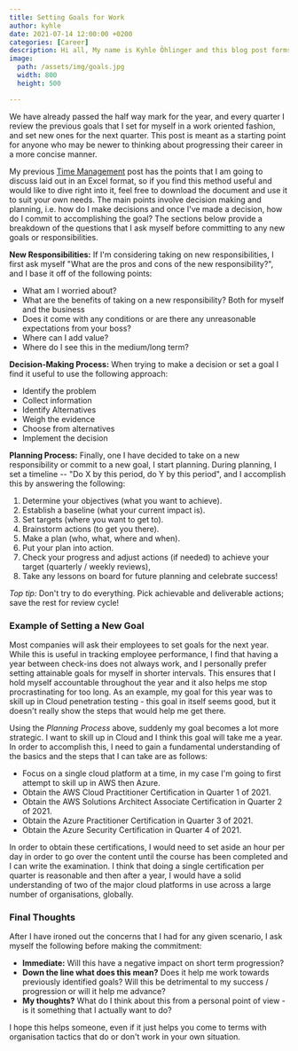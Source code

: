```yaml
---
title: Setting Goals for Work
author: kyhle
date: 2021-07-14 12:00:00 +0200
categories: [Career]
description: Hi all, My name is Kyhle Öhlinger and this blog post forms part of my personal blog. If you enjoy any of the posts, feel free to reach out and let me know :) 
image:
  path: /assets/img/goals.jpg
  width: 800
  height: 500

--- 
```



We have already passed the half way mark for the year, and every quarter I review the previous goals that I set for myself in a work oriented fashion, and set new ones for the next quarter. This post is meant as a starting point for anyone who may be newer to thinking about progressing their career in a more concise manner.

My previous [Time Management](https://ohlinger.co/time-management/) post has the points that I am going to discuss laid out in an Excel format, so if you find this method useful and would like to dive right into it, feel free to download the document and use it to suit your own needs. The main points involve decision making and planning, i.e. how do I make decisions and once I've made a decision, how do I commit to accomplishing the goal? The sections below provide a breakdown of the questions that I ask myself before committing to any new goals or responsibilities.

**New Responsibilities:**
If I'm considering taking on new responsibilities, I first ask myself "What are the pros and cons of the new responsibility?", and I base it off of the following points:
* What am I worried about?
* What are the benefits of taking on a new responsibility? Both for myself and the business
* Does it come with any conditions or are there any unreasonable expectations from your boss?
* Where can I add value?
* Where do I see this in the medium/long term?

**Decision-Making Process:**
When trying to make a decision or set a goal I find it useful to use the following approach:
* Identify the problem
* Collect information
* Identify Alternatives
* Weigh the evidence
* Choose from alternatives
* Implement the decision

**Planning Process:**
Finally, one I have decided to take on a new responsibility or commit to a new goal, I start planning. During planning, I set a timeline -- "Do X by this period, do Y by this period", and I accomplish this by answering the following:
1. Determine your objectives (what you want to achieve).
2. Establish a baseline (what your current impact is).
3. Set targets (where you want to get to).
4. Brainstorm actions (to get you there).
5. Make a plan (who, what, where and when).
6. Put your plan into action.
7. Check your progress and adjust actions (if needed) to achieve your target (quarterly / weekly reviews),
8. Take any lessons on board for future planning and celebrate success!

*Top tip:* Don't try to do everything. Pick achievable and deliverable actions; save the rest for review cycle!

### Example of Setting a New Goal

Most companies will ask their employees to set goals for the next year. While this is useful in tracking employee performance, I find that having a year between check-ins does not always work, and I personally prefer setting attainable goals for myself in shorter intervals. This ensures that I hold myself accountable throughout the year and it also helps me stop procrastinating for too long. As an example, my goal for this year was to skill up in Cloud penetration testing - this goal in itself seems good, but it doesn't really show the steps that would help me get there.

Using the *Planning Process* above, suddenly my goal becomes a lot more strategic. I want to skill up in Cloud and I think this goal will take me a year. In order to accomplish this, I need to gain a fundamental understanding of the basics and the steps that I can take are as follows:
* Focus on a single cloud platform at a time, in my case I'm going to first attempt to skill up in AWS then Azure.
* Obtain the AWS Cloud Practitioner Certification in Quarter 1 of 2021.
* Obtain the AWS Solutions Architect Associate Certification in Quarter 2 of 2021.
* Obtain the Azure Practitioner Certification in Quarter 3 of 2021.
* Obtain the Azure Security Certification in Quarter 4 of 2021.

In order to obtain these certifications, I would need to set aside an hour per day in order to go over the content until the course has been completed and I can write the examination. I think that doing a single certification per quarter is reasonable and then after a year, I would have a solid understanding of two of the major cloud platforms in use across a large number of organisations, globally.

### Final Thoughts	

After I have ironed out the concerns that I had for any given scenario, I ask myself the following before making the commitment:

* **Immediate:** Will this have a negative impact on short term progression?
* **Down the line what does this mean?** Does it help me work towards previously identified goals? Will this be detrimental to my success / progression or will it help me advance? 
* **My thoughts?** What do I think about this from a personal point of view - is it something that I actually want to do?

I hope this helps someone, even if it just helps you come to terms with organisation tactics that do or don't work in your own situation.